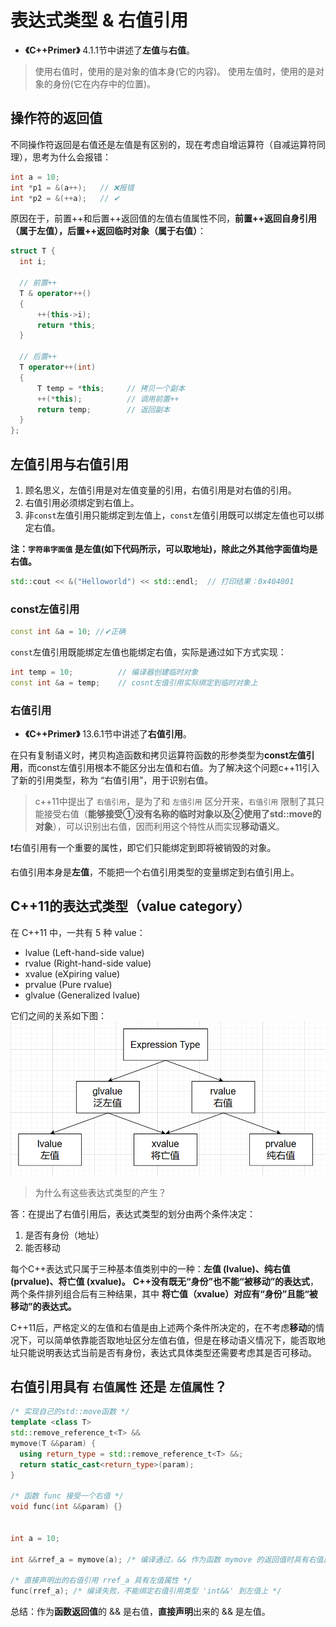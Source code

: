 # 表达式类型 & 右值引用
- **《C++Primer》** 4.1.1节中讲述了**左值**与**右值**。
> 使用右值时，使用的是对象的值本身(它的内容)。
> 使用左值时，使用的是对象的身份(它在内存中的位置)。
  


##  操作符的返回值
不同操作符返回是右值还是左值是有区别的，现在考虑自增运算符（自减运算符同理），思考为什么会报错：
  
```c++
int a = 10;
int *p1 = &(a++);   // ❌报错
int *p2 = &(++a);   // ✔
```
  
原因在于，前置++和后置++返回值的左值右值属性不同，**前置++返回自身引用（属于左值），后置++返回临时对象（属于右值）**：
  
```c++
struct T {
  int i;

  // 前置++
  T & operator++()
  {
      ++(this->i);
      return *this;
  }

  // 后置++
  T operator++(int)
  {
      T temp = *this;     // 拷贝一个副本
      ++(*this);          // 调用前置++
      return temp;        // 返回副本
  }
};
```



##  左值引用与右值引用
1. 顾名思义，左值引用是对左值变量的引用，右值引用是对右值的引用。
2. 右值引用必须绑定到右值上。
3. 非`const`左值引用只能绑定到左值上，`const`左值引用既可以绑定左值也可以绑定右值。 
  
**注：`字符串字面值` 是左值(如下代码所示，可以取地址)，除此之外其他字面值均是右值。**
  
```C++
std::cout << &("Helloworld") << std::endl;  // 打印结果：0x404001
```
  


###  const左值引用 
```c++
const int &a = 10; //✔正确
```
  
`const`左值引用既能绑定左值也能绑定右值，实际是通过如下方式实现：
  
```C++
int temp = 10;          // 编译器创建临时对象
const int &a = temp;    // cosnt左值引用实际绑定到临时对象上
```



###  右值引用
- **《C++Primer》** 13.6.1节中讲述了**右值引用**。
  
在只有复制语义时，拷贝构造函数和拷贝运算符函数的形参类型为**const左值引用**，而const左值引用根本不能区分出左值和右值。为了解决这个问题c++11引入了新的引用类型，称为 “右值引用”，用于识别右值。
  
> c++11中提出了 `右值引用`，是为了和 `左值引用` 区分开来，`右值引用` 限制了其只能接受右值（**能够接受①没有名称的临时对象以及②使用了std::move的对象**），可以识别出右值，因而利用这个特性从而实现**移动语义**。
  
:exclamation:右值引用有一个重要的属性，即它们只能绑定到即将被销毁的对象。

右值引用本身是**左值**，不能把一个右值引用类型的变量绑定到右值引用上。
  


##  C++11的表达式类型（value category） 
在 C++11 中，一共有 5 种 value：
- lvalue (Left-hand-side value)
- rvalue (Right-hand-side value)
- xvalue (eXpiring value)
- prvalue (Pure rvalue)
- glvalue (Generalized lvalue)
  
它们之间的关系如下图：
![C++11的表达式类型](image.assets/Snipaste_2023-09-06_16-31-40.png )
  
> 为什么有这些表达式类型的产生？
  
答：在提出了右值引用后，表达式类型的划分由两个条件决定：
1. 是否有身份（地址）
2. 能否移动
  
每个C++表达式只属于三种基本值类别中的一种：**左值 (lvalue)、纯右值 (prvalue)、将亡值 (xvalue)。**
**C++没有既无“身份”也不能“被移动”的表达式**，两个条件排列组合后有三种结果，其中 **将亡值（xvalue）对应有“身份”且能“被移动”的表达式。**
  
C++11后，严格定义的左值和右值是由上述两个条件所决定的，在不考虑**移动**的情况下，可以简单依靠能否取地址区分左值右值，但是在移动语义情况下，能否取地址只能说明表达式当前是否有身份，表达式具体类型还需要考虑其是否可移动。
  



## 右值引用具有 `右值属性` 还是 `左值属性`？
```C++
/* 实现自己的std::move函数 */
template <class T>
std::remove_reference_t<T> &&
mymove(T &&param) {
  using return_type = std::remove_reference_t<T> &&;
  return static_cast<return_type>(param);
}

/* 函数 func 接受一个右值 */
void func(int &&param) {}


int a = 10;

int &&rref_a = mymove(a); /* 编译通过，&& 作为函数 mymove 的返回值时具有右值属性 */

/* 直接声明出的右值引用 rref_a 具有左值属性 */
func(rref_a); /* 编译失败，不能绑定右值引用类型 'int&&' 到左值上 */
```
总结：作为**函数返回值**的 && 是右值，**直接声明**出来的 && 是左值。